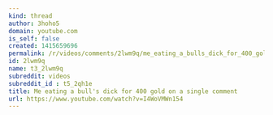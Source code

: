 ```yaml
---
kind: thread
author: 3hoho5
domain: youtube.com
is_self: false
created: 1415659696
permalink: /r/videos/comments/2lwm9q/me_eating_a_bulls_dick_for_400_gold_on_a_single/
id: 2lwm9q
name: t3_2lwm9q
subreddit: videos
subreddit_id : t5_2qh1e
title: Me eating a bull's dick for 400 gold on a single comment
url: https://www.youtube.com/watch?v=I4WoVMWn154
---
```



